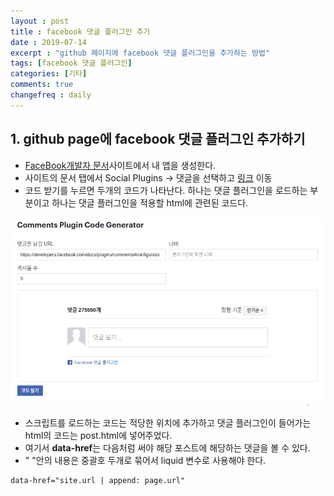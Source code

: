 ```yaml
---
layout : post
title : facebook 댓글 플러그인 추가 
date : 2019-07-14
excerpt : "github 페이지에 facebook 댓글 플러그인을 추가하는 방법"
tags: [facebook 댓글 플러그인]
categories: [기타]
comments: true
changefreq : daily
---
```



## 1. github page에 facebook 댓글 플러그인 추가하기

- [FaceBook개발자 문서](https://developers.facebook.com/)사이트에서 내 앱을 생성한다. 
- 사이트의 문서 탭에서 Social Plugins -> 댓글을 선택하고 [링크](https://developers.facebook.com/docs/plugins/comments/) 이동
- 코드 받기를 누르면 두개의 코드가 나타난다. 하나는 댓글 플러그인을 로드하는 부분이고 하나는 댓글 플러그인을 적용할 html에 관련된 코드다. 

<img src="/static/img/facebookPlugin/faceboock-code.png">

- 스크립트를 로드하는 코드는 적당한 위치에 추가하고 댓글 플러그인이 들어가는 html의 코드는 post.html에 넣어주었다. 
- 여기서 **data-href**는 다음처럼 써야 해당 포스트에 해당하는 댓글을 볼 수 있다.
- " "안의 내용은 중괄호 두개로 묶어서 liquid 변수로 사용해야 한다.
~~~ html
data-href="site.url | append: page.url"
~~~




